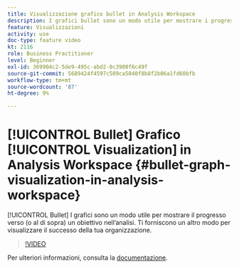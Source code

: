 ```yaml
---
title: Visualizzazione grafico bullet in Analysis Workspace
description: I grafici bullet sono un modo utile per mostrare i progressi verso (o al di sopra) un obiettivo nell'analisi. Ti forniscono un altro modo per visualizzare il successo della tua organizzazione.
feature: Visualizzazioni
activity: use
doc-type: feature video
kt: 2116
role: Business Practitioner
level: Beginner
exl-id: 369904c2-5de9-495c-abd2-0c3900f6c49f
source-git-commit: 5689424f4597c509ca5040f8b8f2b06a1fd60bfb
workflow-type: tm+mt
source-wordcount: '87'
ht-degree: 9%

---
```


# [!UICONTROL Bullet] Grafico  [!UICONTROL Visualization] in Analysis Workspace {#bullet-graph-visualization-in-analysis-workspace}

[!UICONTROL Bullet] I grafici sono un modo utile per mostrare il progresso verso (o al di sopra) un obiettivo nell’analisi. Ti forniscono un altro modo per visualizzare il successo della tua organizzazione.

>[!VIDEO](https://video.tv.adobe.com/v/23989/?quality=12)

Per ulteriori informazioni, consulta la [documentazione](https://experienceleague.adobe.com/docs/analytics/analyze/analysis-workspace/visualizations/bullet-graph.html?lang=en).
